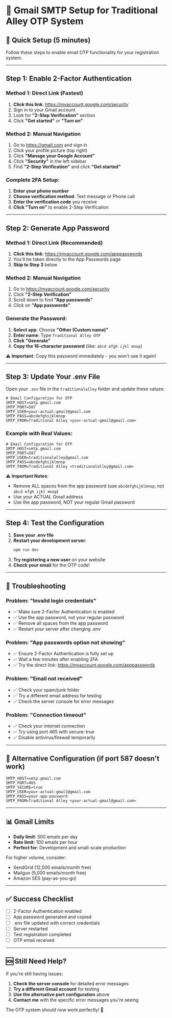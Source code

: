 # 📧 Gmail SMTP Setup for Traditional Alley OTP System

## 🚀 Quick Setup (5 minutes)

Follow these steps to enable email OTP functionality for your registration system.

---

## Step 1: Enable 2-Factor Authentication

### Method 1: Direct Link (Fastest)
1. **Click this link**: https://myaccount.google.com/security
2. Sign in to your Gmail account
3. Look for **"2-Step Verification"** section
4. Click **"Get started"** or **"Turn on"**

### Method 2: Manual Navigation
1. Go to https://gmail.com and sign in
2. Click your profile picture (top right)
3. Click **"Manage your Google Account"**
4. Click **"Security"** in the left sidebar
5. Find **"2-Step Verification"** and click **"Get started"**

### Complete 2FA Setup:
1. **Enter your phone number**
2. **Choose verification method**: Text message or Phone call
3. **Enter the verification code** you receive
4. **Click "Turn on"** to enable 2-Step Verification

---

## Step 2: Generate App Password

### Method 1: Direct Link (Recommended)
1. **Click this link**: https://myaccount.google.com/apppasswords
2. You'll be taken directly to the App Passwords page
3. **Skip to Step 3** below

### Method 2: Manual Navigation
1. Go to https://myaccount.google.com/security
2. Click **"2-Step Verification"**
3. Scroll down to find **"App passwords"**
4. Click on **"App passwords"**

### Generate the Password:
1. **Select app**: Choose **"Other (Custom name)"**
2. **Enter name**: Type `Traditional Alley OTP`
3. **Click "Generate"**
4. **Copy the 16-character password** (like: `abcd efgh ijkl mnop`)

⚠️ **Important**: Copy this password immediately - you won't see it again!

---

## Step 3: Update Your .env File

Open your `.env` file in the `traditionalalley` folder and update these values:

```env
# Email Configuration for OTP
SMTP_HOST=smtp.gmail.com
SMTP_PORT=587
SMTP_USER=your-actual-gmail@gmail.com
SMTP_PASS=abcdefghijklmnop
SMTP_FROM=Traditional Alley <your-actual-gmail@gmail.com>
```

### Example with Real Values:
```env
# Email Configuration for OTP
SMTP_HOST=smtp.gmail.com
SMTP_PORT=587
SMTP_USER=traditionalalley@gmail.com
SMTP_PASS=abcdefghijklmnop
SMTP_FROM=Traditional Alley <traditionalalley@gmail.com>
```

⚠️ **Important Notes**:
- Remove ALL spaces from the app password (use `abcdefghijklmnop`, not `abcd efgh ijkl mnop`)
- Use your ACTUAL Gmail address
- Use the app password, NOT your regular Gmail password

---

## Step 4: Test the Configuration

1. **Save your .env file**
2. **Restart your development server**:
   ```bash
   npm run dev
   ```
3. **Try registering a new user** on your website
4. **Check your email** for the OTP code!

---

## 🔧 Troubleshooting

### Problem: "Invalid login credentials"
- ✅ Make sure 2-Factor Authentication is enabled
- ✅ Use the app password, not your regular password
- ✅ Remove all spaces from the app password
- ✅ Restart your server after changing .env

### Problem: "App passwords option not showing"
- ✅ Ensure 2-Factor Authentication is fully set up
- ✅ Wait a few minutes after enabling 2FA
- ✅ Try the direct link: https://myaccount.google.com/apppasswords

### Problem: "Email not received"
- ✅ Check your spam/junk folder
- ✅ Try a different email address for testing
- ✅ Check the server console for error messages

### Problem: "Connection timeout"
- ✅ Check your internet connection
- ✅ Try using port 465 with secure: true
- ✅ Disable antivirus/firewall temporarily

---

## 🎯 Alternative Configuration (if port 587 doesn't work)

```env
SMTP_HOST=smtp.gmail.com
SMTP_PORT=465
SMTP_SECURE=true
SMTP_USER=your-actual-gmail@gmail.com
SMTP_PASS=your-app-password
SMTP_FROM=Traditional Alley <your-actual-gmail@gmail.com>
```

---

## 📊 Gmail Limits

- **Daily limit**: 500 emails per day
- **Rate limit**: 100 emails per hour
- **Perfect for**: Development and small-scale production

For higher volume, consider:
- SendGrid (12,000 emails/month free)
- Mailgun (5,000 emails/month free)
- Amazon SES (pay-as-you-go)

---

## ✅ Success Checklist

- [ ] 2-Factor Authentication enabled
- [ ] App password generated and copied
- [ ] .env file updated with correct credentials
- [ ] Server restarted
- [ ] Test registration completed
- [ ] OTP email received

---

## 🆘 Still Need Help?

If you're still having issues:

1. **Check the server console** for detailed error messages
2. **Try a different Gmail account** for testing
3. **Use the alternative port configuration** above
4. **Contact me** with the specific error messages you're seeing

The OTP system should now work perfectly! 🎉 